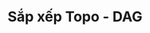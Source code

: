 ---
layout: posts_by_category
categories: topo
title: Sắp xếp Topo - DAG
permalink: /category/topo
---